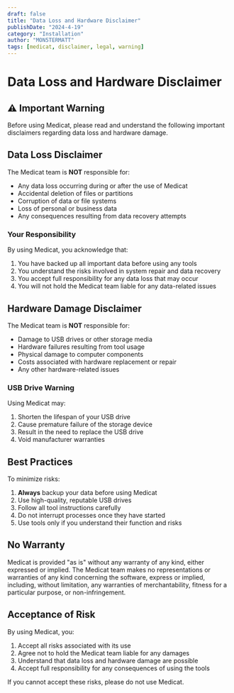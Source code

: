 ```yaml
---
draft: false
title: "Data Loss and Hardware Disclaimer"
publishDate: "2024-4-19"
category: "Installation"
author: "MON5TERMATT"
tags: [medicat, disclaimer, legal, warning]
---
```


# Data Loss and Hardware Disclaimer

## ⚠️ Important Warning

Before using Medicat, please read and understand the following important disclaimers regarding data loss and hardware damage.

## Data Loss Disclaimer

The Medicat team is **NOT** responsible for:
- Any data loss occurring during or after the use of Medicat
- Accidental deletion of files or partitions
- Corruption of data or file systems
- Loss of personal or business data
- Any consequences resulting from data recovery attempts

### Your Responsibility
By using Medicat, you acknowledge that:
1. You have backed up all important data before using any tools
2. You understand the risks involved in system repair and data recovery
3. You accept full responsibility for any data loss that may occur
4. You will not hold the Medicat team liable for any data-related issues

## Hardware Damage Disclaimer

The Medicat team is **NOT** responsible for:
- Damage to USB drives or other storage media
- Hardware failures resulting from tool usage
- Physical damage to computer components
- Costs associated with hardware replacement or repair
- Any other hardware-related issues

### USB Drive Warning
Using Medicat may:
1. Shorten the lifespan of your USB drive
2. Cause premature failure of the storage device
3. Result in the need to replace the USB drive
4. Void manufacturer warranties

## Best Practices

To minimize risks:
1. **Always** backup your data before using Medicat
2. Use high-quality, reputable USB drives
3. Follow all tool instructions carefully
4. Do not interrupt processes once they have started
5. Use tools only if you understand their function and risks

## No Warranty

Medicat is provided "as is" without any warranty of any kind, either expressed or implied. The Medicat team makes no representations or warranties of any kind concerning the software, express or implied, including, without limitation, any warranties of merchantability, fitness for a particular purpose, or non-infringement.

## Acceptance of Risk

By using Medicat, you:
1. Accept all risks associated with its use
2. Agree not to hold the Medicat team liable for any damages
3. Understand that data loss and hardware damage are possible
4. Accept full responsibility for any consequences of using the tools

If you cannot accept these risks, please do not use Medicat. 